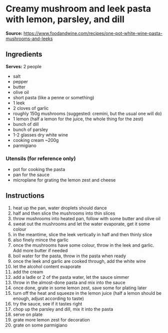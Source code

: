 # Creamy mushroom and leek pasta with lemon, parsley, and dill

**Source:** https://www.foodandwine.com/recipes/one-pot-white-wine-pasta-mushrooms-and-leeks

## Ingredients
**Serves:** 2 people

- salt
- pepper
- butter
- olive oil
- short pasta (like a penne or something)
- 1 leek
- 2 cloves of garlic
- roughly 150g mushrooms (suggested: cremini, but the usual one will do)
- 1 lemon (half a lemon for the juice, the whole thing for the zest)
- bunch of dill
- bunch of parsley
- 1-2 glasses dry white wine
- cooking cream ~200g
- parmigiano

### Utensils (for reference only)
- pot for cooking the pasta
- pan for the sauce
- microplane for grating the lemon zest and cheese

## Instructions
1. heat up the pan, water droplets should dance
2. half and then slice the mushrooms into thin slices
3. throw mushrooms into heated pan, follow with some butter and olive oil
4. sweat out the mushrooms and let the water evaporate, get it some colour
5. in the meantime, slice the leek vertically in half and then thinly slice
6. also finely mince the garlic
7. once the mushrooms have some colour, throw in the leek and garlic. Add more butter if needed
8. boil water for the pasta, throw in the pasta when ready
9. once the leek and garlic are cooked through, add the white wine
10. let the alcohol content evaporate
11. add the cream
12. add a ladle or 2 of the pasta water, let the sauce simmer
13. throw in the almost-done pasta and mix into the sauce
14. once done, grate in some lemon zest, save some for plating later
15. turn off the heat and squeeze in the lemon juice (half a lemon should be enough, adjust according to taste)
16. try the sauce, see if it tastes right
17. chop up the parsley and dill, mix it into the pasta
18. serve on plate
19. grate more lemon zest for decoration
20. grate on some parmigiano


